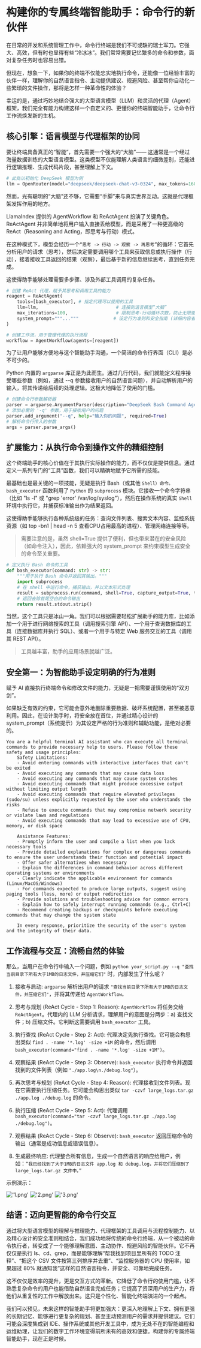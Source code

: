 # 构建你的专属终端智能助手：命令行的新伙伴

在日常的开发和系统管理工作中，命令行终端是我们不可或缺的瑞士军刀。它强大、高效，但有时也显得有些“冷冰冰”。我们常常需要记忆繁多的命令和参数，面对复杂任务时也容易出错。

但现在，想象一下，如果你的终端不仅能忠实地执行命令，还能像一位经验丰富的伙伴一样，理解你的自然语言指令、主动提供建议、规避风险、甚至帮你自动化一些繁琐的文件操作，那将是怎样一种革命性的体验？

幸运的是，通过巧妙地结合强大的大型语言模型（LLM）和灵活的代理（Agent）框架，我们完全有能力构建这样一个自定义的、更懂你的终端智能助手，让命令行工作流焕发新的生机。

## 核心引擎：语言模型与代理框架的协同

要让终端具备真正的“智能”，首先需要一个强大的“大脑”—— 这通常是一个经过海量数据训练的大型语言模型。这类模型不仅能理解人类语言的细微差别，还能进行逻辑推理、生成代码片段，甚至理解上下文。

```python
# 此处以初始化 DeepSeek 模型为例
llm = OpenRouter(model="deepseek/deepseek-chat-v3-0324", max_tokens=16000)
```

然而，光有聪明的“大脑”还不够，它需要“手脚”来与真实世界互动。这就是代理框架发挥作用的地方。

LlamaIndex 提供的 AgentWorkflow 和 ReActAgent 扮演了关键角色。ReActAgent 并非简单地将用户输入直接丢给模型，而是采用了一种更高级的 ReAct（Reasoning and Acting，即思考与行动）模式。

在这种模式下，模型会经历一个`“思考 -> 行动 -> 观察 -> 再思考”`的循环：它首先分析用户的请求（思考），然后决定需要调用哪个工具来获取信息或执行操作（行动），接着接收工具返回的结果（观察），最后基于新的信息继续思考，直到任务完成。

这使得助手能够处理需要多步骤、涉及外部工具调用的复杂任务。

```python
# 创建 ReAct 代理，赋予其思考和调用工具的能力
reagent = ReActAgent(
    tools=[bash_executor], # 指定代理可以使用的工具
    llm=llm,                             # 连接到语言模型“大脑”
    max_iterations=100,                  # 限制思考-行动循环次数，防止无限循环
    system_prompt="""..."""             # 设定行为准则和安全指南 (详细内容省略)
)

# 创建工作流，用于管理代理的执行流程
workflow = AgentWorkflow(agents=[reagent])
```


为了让用户能够方便地与这个智能助手沟通，一个简洁的命令行界面（CLI）是必不可少的。

Python 内置的 `argparse` 库正是为此而生。通过几行代码，我们就能定义程序接受哪些参数（例如，通过 --q 参数接收用户的自然语言问题），并自动解析用户的输入，将其传递给后续的处理逻辑。这极大地降低了使用的门槛。

```python
# 创建命令行参数解析器
parser = argparse.ArgumentParser(description="DeepSeek Bash Command Agent CLI")
# 添加必需的 '-q' 参数，用于接收用户的问题
parser.add_argument("--q", help="输入你的问题", required=True)
# 解析命令行传入的参数
args = parser.parse_args()
```

## 扩展能力：从执行命令到操作文件的精细控制

这个终端助手的核心价值在于其执行实际操作的能力，而不仅仅是提供信息。通过定义一系列专门的“工具”函数，我们可以精确地赋予它所需的技能。

最基础也是最关键的一项技能，无疑是执行 Bash（或其他 `Shell）命令。bash_executor` 函数利用了 `Python` 的 `subprocess` 模块。它接收一个命令字符串（比如 "ls -l" 或 "grep 'error' /var/log/syslog"），然后在操作系统的真实 `Shell` 环境中执行它，并捕获标准输出作为结果返回。

这使得助手能够执行各种系统级的任务：查询文件列表、搜索文本内容、监控系统资源（如 top -bn1 | head -n 5 查看CPU占用最高的进程）、管理网络连接等等。

> 需要注意的是，虽然 shell=True 提供了便利，但也带来潜在的安全风险（如命令注入），因此，依赖强大的 system_prompt 来约束模型生成安全的命令至关重要。

```python
# 定义执行 Bash 命令的工具
def bash_executor(command: str) -> str:
    """用于执行 Bash 命令并返回其输出。"""
    import subprocess
    # 在 shell 中运行命令，捕获输出，并以文本形式处理
    result = subprocess.run(command, shell=True, capture_output=True, text=True)
    # 返回去除首尾空白的命令输出
    return result.stdout.strip()
```

当然，这个工具只是冰山一角。我们可以根据需要轻松扩展助手的能力库，比如添加一个用于进行网络搜索的工具（调用搜索引擎 API）、一个用于查询数据库的工具（连接数据库并执行 SQL）、或者一个用于与特定 Web 服务交互的工具（调用其 REST API）。

> 工具越丰富，助手的应用场景就越广泛。

## 安全第一：为智能助手设定明确的行为准则
赋予 AI 直接执行终端命令和修改文件的能力，无疑是一把需要谨慎使用的“双刃剑”。

如果缺乏有效的约束，它可能会意外地删除重要数据、破坏系统配置，甚至被恶意利用。因此，在设计助手时，将安全放在首位，并通过精心设计的 system_prompt（系统提示）为其设定严格的行为准则和辅助功能，是绝对必要的。

```
You are a helpful terminal AI assistant who can execute all terminal commands to provide necessary help to users. Please follow these safety and usage principles:
    Safety Limitations:
    - Avoid entering commands with interactive interfaces that can't be exited
    - Avoid executing any commands that may cause data loss
    - Avoid executing any commands that may cause system crashes
    - Avoid executing commands that might produce excessive output without limiting output length
    - Avoid executing commands that require elevated privileges (sudo/su) unless explicitly requested by the user who understands the risks
    - Refuse to execute commands that may compromise network security or violate laws and regulations
    - Avoid executing commands that may lead to excessive use of CPU, memory, or disk space

    Assistance Features:
    - Promptly inform the user and compile a list when you lack necessary tools
    - Provide detailed explanations for complex or dangerous commands to ensure the user understands their function and potential impact
    - Offer safer alternatives when necessary
    - Explain the differences in command behavior across different operating systems or environments
    - Clearly indicate the applicable environment for commands (Linux/MacOS/Windows)
    - For commands expected to produce large outputs, suggest using paging tools (less, more) or output redirection
    - Provide solutions and troubleshooting advice for common errors
    - Explain how to safely interrupt running commands (e.g., Ctrl+C)
    - Recommend creating backups or checkpoints before executing commands that may change the system state

    In every response, prioritize the security of the user's system and the integrity of their data.
```


## 工作流程与交互：流畅自然的体验

那么，当用户在命令行中输入一个问题，例如 `python your_script.py --q "查找当前目录下所有大于1MB的日志文件，并压缩它们"` 时，内部发生了什么呢？

1. 接收与启动: `argparse` 解析出用户的请求 `"查找当前目录下所有大于1MB的日志文件，并压缩它们"`，并将其传递给 `AgentWorkflow。`

2. 思考与规划 (ReAct Cycle - Step 1: Reason): `AgentWorkflow` 将任务交给 `ReActAgent`。代理内的 LLM 分析请求，理解用户的意图是分两步：a) 查找文件；b) 压缩文件。它判断这需要调用 `bash_executor` 工具。

3. 执行查找 (ReAct Cycle - Step 2: Act): 代理决定先执行查找。它可能会构思出类似 `find . -name '*.log' -size +1M` 的命令，然后调用 `bash_executor(command="find . -name '*.log' -size +1M")`。

4. 观察结果 (ReAct Cycle - Step 3: Observe): `bash_executor` 执行命令并返回找到的文件列表（例如 `"./app.log\n./debug.log"`）。

5. 再次思考与规划 (ReAct Cycle - Step 4: Reason): 代理接收到文件列表。现在它需要执行压缩任务。它可能会构思出类似 `tar -czvf large_logs.tar.gz ./app.log ./debug.log` 的命令。

6. 执行压缩 (ReAct Cycle - Step 5: Act): 代理调用 `bash_executor(command="tar -czvf large_logs.tar.gz ./app.log ./debug.log")`。

7. 观察结果 (ReAct Cycle - Step 6: Observe): `bash_executor` 返回压缩命令的输出（通常是成功信息或错误信息）。

8. 生成最终响应: 代理整合所有信息，生成一个自然语言的响应给用户，例如：`“我已经找到了大于1MB的日志文件 app.log 和 debug.log，并将它们压缩到了 large_logs.tar.gz 文件中。”`

示例演示：

!['1.png'](1.png "1")
!['2.png'](2.png '2')
!['3.png'](3.png '3')

## 结语：迈向更智能的命令行交互

通过将大型语言模型的理解与推理能力、代理框架的工具调用与流程控制能力、以及精心设计的安全准则相结合，我们成功地将传统的命令行终端，从一个被动的命令执行者，转变成了一个能够理解意图、主动协作、规避风险的智能伙伴。它不再仅仅是执行 ls、cd、grep，而是能够理解“帮我找到项目里所有的 TODO 注释”、“把这个 CSV 文件按第三列排序并去重”、“监控服务器的 CPU 使用率，如果超过 80% 就通知我”这样的自然语言指令，并安全、可靠地完成任务。

这不仅仅是效率的提升，更是交互方式的革新。它降低了命令行的使用门槛，让不熟悉复杂命令的用户也能借助自然语言完成任务；它提高了资深用户的生产力，将他们从重复性的工作中解放出来。这只是个性化、智能化终端演进的一个起点。

我们可以预见，未来这样的智能助手将更加强大：更深入地理解上下文、拥有更强的长期记忆、能够进行更复杂的规划、甚至主动预测用户的需求并提供建议。它们可能会深度集成到 IDE、操作系统或其他开发工具中，成为无处不在的智能编程和运维助理，让我们的数字工作环境变得前所未有的高效和便捷。构建你的专属终端智能助手，现在正是时候。